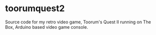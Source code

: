 toorumquest2
============

Source code for my retro video game, Toorum's Quest II running on The Box, Arduino based video game console.
